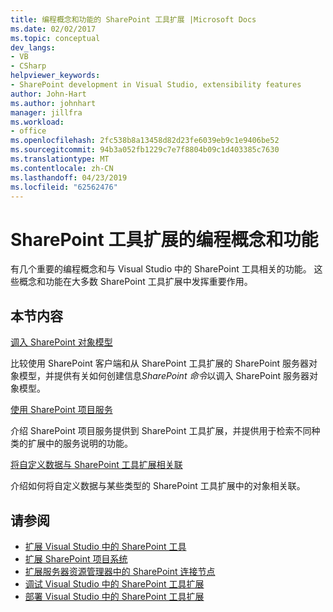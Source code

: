 ```yaml
---
title: 编程概念和功能的 SharePoint 工具扩展 |Microsoft Docs
ms.date: 02/02/2017
ms.topic: conceptual
dev_langs:
- VB
- CSharp
helpviewer_keywords:
- SharePoint development in Visual Studio, extensibility features
author: John-Hart
ms.author: johnhart
manager: jillfra
ms.workload:
- office
ms.openlocfilehash: 2fc538b8a13458d82d23fe6039eb9c1e9406be52
ms.sourcegitcommit: 94b3a052fb1229c7e7f8804b09c1d403385c7630
ms.translationtype: MT
ms.contentlocale: zh-CN
ms.lasthandoff: 04/23/2019
ms.locfileid: "62562476"
---
```

# <a name="programming-concepts-and-features-for-sharepoint-tools-extensions"></a>SharePoint 工具扩展的编程概念和功能
  有几个重要的编程概念和与 Visual Studio 中的 SharePoint 工具相关的功能。 这些概念和功能在大多数 SharePoint 工具扩展中发挥重要作用。

## <a name="in-this-section"></a>本节内容
 [调入 SharePoint 对象模型](../sharepoint/calling-into-the-sharepoint-object-models.md)

 比较使用 SharePoint 客户端和从 SharePoint 工具扩展的 SharePoint 服务器对象模型，并提供有关如何创建信息*SharePoint 命令*以调入 SharePoint 服务器对象模型。

 [使用 SharePoint 项目服务](../sharepoint/using-the-sharepoint-project-service.md)

 介绍 SharePoint 项目服务提供到 SharePoint 工具扩展，并提供用于检索不同种类的扩展中的服务说明的功能。

 [将自定义数据与 SharePoint 工具扩展相关联](../sharepoint/associating-custom-data-with-sharepoint-tools-extensions.md)

 介绍如何将自定义数据与某些类型的 SharePoint 工具扩展中的对象相关联。

## <a name="see-also"></a>请参阅
- [扩展 Visual Studio 中的 SharePoint 工具](../sharepoint/extending-the-sharepoint-tools-in-visual-studio.md)
- [扩展 SharePoint 项目系统](../sharepoint/extending-the-sharepoint-project-system.md)
- [扩展服务器资源管理器中的 SharePoint 连接节点](../sharepoint/extending-the-sharepoint-connections-node-in-server-explorer.md)
- [调试 Visual Studio 中的 SharePoint 工具扩展](../sharepoint/debugging-extensions-for-the-sharepoint-tools-in-visual-studio.md)
- [部署 Visual Studio 中的 SharePoint 工具扩展](../sharepoint/deploying-extensions-for-the-sharepoint-tools-in-visual-studio.md)
